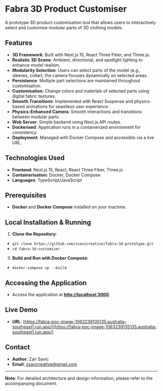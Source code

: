 # Fabra 3D Product Customiser

A prototype 3D product customisation tool that allows users to interactively select and customise modular parts of 3D clothing models.

## Features

- **3D Framework**: Built with Next.js 15, React Three Fiber, and Three.js.
- **Realistic 3D Scene**: Ambient, directional, and spotlight lighting to enhance model realism.
- **Modularity Selection**: Users can select parts of the model (e.g., sleeves, collar); the camera focuses dynamically on selected areas.
- **Persistence**: Multiple part selections are maintained throughout customisation.
- **Customisation**: Change colors and materials of selected parts using digital fabric textures.
- **Smooth Transitions**: Implemented with React Suspense and physics-based animations for seamless user experience.
- **Physics-Enhanced Camera**: Smooth interactions and transitions between modular parts.
- **Web Server**: Simple backend using Next.js API routes.
- **Dockerised**: Application runs in a containerized environment for consistency.
- **Deployment**: Managed with Docker Compose and accessible via a live URL.

## Technologies Used

- **Frontend**: Next.js 15, React, React Three Fiber, Three.js
- **Containerisation**: Docker, Docker Compose
- **Languages**: TypeScript/JavaScript

## Prerequisites

- **Docker** and **Docker Compose** installed on your machine.

## Local Installation & Running

1.  **Clone the Repository**:

- `git clone https://github.com/zsavicreative/fabra-3d-prototype.git`
- `cd fabra-3d-customizer`

3.  **Build and Run with Docker Compose**:

- `docker-compose up --build`

## Accessing the Application

- Access the application at **[http://localhost:3000](http://localhost:3000)**.

## Live Demo

- **URL**: [https://fabra-poc-image-1063239135135.australia-southeast1.run.app/](https://fabra-poc-image-1063239135135.australia-southeast1.run.app/)

## Contact

- **Author**: Zan Savic
- **Email**: zsavicreative@gmail.com

---

**Note**: For detailed architecture and design information, please refer to the accompanying document.
